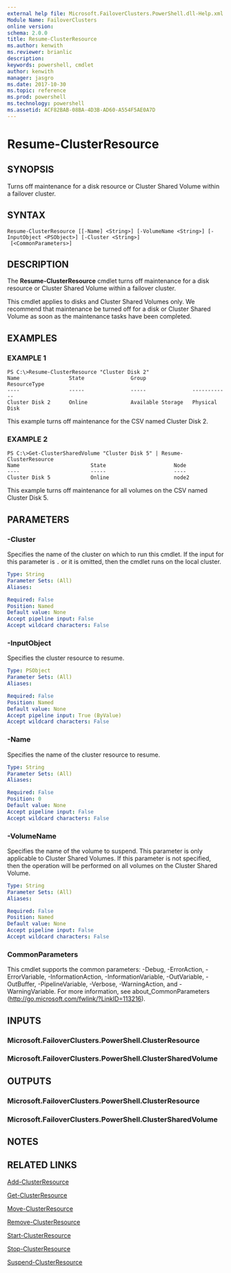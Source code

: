 ```yaml
---
external help file: Microsoft.FailoverClusters.PowerShell.dll-Help.xml
Module Name: FailoverClusters
online version: 
schema: 2.0.0
title: Resume-ClusterResource
ms.author: kenwith
ms.reviewer: brianlic
description: 
keywords: powershell, cmdlet
author: kenwith
manager: jasgro
ms.date: 2017-10-30
ms.topic: reference
ms.prod: powershell
ms.technology: powershell
ms.assetid: ACF82BAB-08BA-4D3B-AD60-A554F5AE0A7D
---
```


# Resume-ClusterResource

## SYNOPSIS
Turns off maintenance for a disk resource or Cluster Shared Volume within a failover cluster.

## SYNTAX

```
Resume-ClusterResource [[-Name] <String>] [-VolumeName <String>] [-InputObject <PSObject>] [-Cluster <String>]
 [<CommonParameters>]
```

## DESCRIPTION
The **Resume-ClusterResource** cmdlet turns off maintenance for a disk resource or Cluster Shared Volume within a failover cluster.

This cmdlet applies to disks and Cluster Shared Volumes only.
We recommend that maintenance be turned off for a disk or Cluster Shared Volume as soon as the maintenance tasks have been completed.

## EXAMPLES

### EXAMPLE 1
```
PS C:\>Resume-ClusterResource "Cluster Disk 2"
Name                State               Group               ResourceType 
----                -----               -----               ------------ 
Cluster Disk 2      Online              Available Storage   Physical Disk
```

This example turns off maintenance for the CSV named Cluster Disk 2.

### EXAMPLE 2
```
PS C:\>Get-ClusterSharedVolume "Cluster Disk 5" | Resume-ClusterResource
Name                       State                      Node 
----                       -----                      ---- 
Cluster Disk 5             Online                     node2
```

This example turns off maintenance for all volumes on the CSV named Cluster Disk 5.

## PARAMETERS

### -Cluster
Specifies the name of the cluster on which to run this cmdlet.
If the input for this parameter is `.` or it is omitted, then the cmdlet runs on the local cluster.

```yaml
Type: String
Parameter Sets: (All)
Aliases: 

Required: False
Position: Named
Default value: None
Accept pipeline input: False
Accept wildcard characters: False
```

### -InputObject
Specifies the cluster resource to resume.

```yaml
Type: PSObject
Parameter Sets: (All)
Aliases: 

Required: False
Position: Named
Default value: None
Accept pipeline input: True (ByValue)
Accept wildcard characters: False
```

### -Name
Specifies the name of the cluster resource to resume.

```yaml
Type: String
Parameter Sets: (All)
Aliases: 

Required: False
Position: 0
Default value: None
Accept pipeline input: False
Accept wildcard characters: False
```

### -VolumeName
Specifies the name of the volume to suspend.
This parameter is only applicable to Cluster Shared Volumes.
If this parameter is not specified, then the operation will be performed on all volumes on the Cluster Shared Volume.

```yaml
Type: String
Parameter Sets: (All)
Aliases: 

Required: False
Position: Named
Default value: None
Accept pipeline input: False
Accept wildcard characters: False
```

### CommonParameters
This cmdlet supports the common parameters: -Debug, -ErrorAction, -ErrorVariable, -InformationAction, -InformationVariable, -OutVariable, -OutBuffer, -PipelineVariable, -Verbose, -WarningAction, and -WarningVariable. For more information, see about_CommonParameters (http://go.microsoft.com/fwlink/?LinkID=113216).

## INPUTS

### Microsoft.FailoverClusters.PowerShell.ClusterResource

### Microsoft.FailoverClusters.PowerShell.ClusterSharedVolume

## OUTPUTS

### Microsoft.FailoverClusters.PowerShell.ClusterResource

### Microsoft.FailoverClusters.PowerShell.ClusterSharedVolume

## NOTES

## RELATED LINKS

[Add-ClusterResource](./Add-ClusterResource.md)

[Get-ClusterResource](./Get-ClusterResource.md)

[Move-ClusterResource](./Move-ClusterResource.md)

[Remove-ClusterResource](./Remove-ClusterResource.md)

[Start-ClusterResource](./Start-ClusterResource.md)

[Stop-ClusterResource](./Stop-ClusterResource.md)

[Suspend-ClusterResource](./Suspend-ClusterResource.md)
